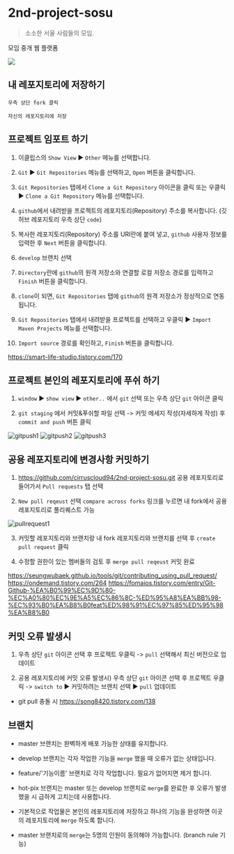 # 2nd-project-sosu
> 소소한 서울 사람들의 모임.

모임 중개 웹 플랫폼

![](../total-branch.png)

## 내 레포지토리에 저장하기

```
우측 상단 fork 클릭
```

```
자신의 레포지토리에 저장
```

## 프로젝트 임포트 하기

1. 이클립스의 ``Show View`` ▶ ``Other`` 메뉴를 선택합니다.

2. ``Git`` ▶ ``Git Repositories`` 메뉴를 선택하고, ``Open`` 버튼을 클릭합니다.

3. ``Git Repositories`` 탭에서 ``Clone a Git Repository`` 아이콘을 클릭 또는 우클릭 ▶ ``Clone a Git Repository`` 메뉴를 선택합니다.

4. ``github``에서 내려받을 프로젝트의 레포지토리(Repository) 주소를 복사합니다. (깃허브 레포지토리 우측 상단 ``code``)

5. 복사한 레포지토리(Repository) 주소를 URI란에 붙여 넣고, ``github`` 사용자 정보를 입력한 후 ``Next`` 버튼을 클릭합니다.

6. ``develop`` 브랜치 선택

7. ``Directory``란에 ``github``의 원격 저장소와 연결할 로컬 저장소 경로를 입력하고 ``Finish`` 버튼을 클릭합니다.

8. ``clone``이 되면, ``Git Repositories`` 탭에 ``github``의 원격 저장소가 정상적으로 연동됩니다.

9. ``Git Repositories`` 탭에서 내려받을 프로젝트를 선택하고 우클릭 ▶ ``Import Maven Projects`` 메뉴를 선택합니다.

10. ``Import source`` 경로를 확인하고, ``Finish`` 버튼을 클릭합니다.


https://smart-life-studio.tistory.com/170

## 프로젝트 본인의 레포지토리에 푸쉬 하기

1. ``window`` ▶ ``show view`` ▶ ``other..`` 에서 ``git`` 선택 또는 우측 상단 ``git`` 아이콘 클릭

2. ``git staging`` 에서 커밋&푸쉬할 파일 선택 -> 커밋 메세지 작성(자세하게 작성) 후 ``commit and push`` 버튼 클릭

![gitpush1](https://user-images.githubusercontent.com/88194803/212643653-0321d174-79c1-4da5-9f0f-650379c51fec.JPG)
![gitpush2](https://user-images.githubusercontent.com/88194803/212643664-1233e52d-454a-40d3-879e-e0a99dc38af4.JPG)
![gitpush3](https://user-images.githubusercontent.com/88194803/212643668-baf9c575-3e99-432d-b557-55e6ac397604.JPG)


## 공용 레포지토리에 변경사항 커밋하기

1. https://github.com/cirruscloud94/2nd-project-sosu.git 공용 레포지토리로 들어가서 ``Pull requests`` 탭 선택 

2. ``New pull reqeust`` 선택 ``compare across forks`` 링크를 누르면 내 fork에서 공용 레포지토리로 풀리퀘스트 가능

![pullrequest1](https://user-images.githubusercontent.com/88194803/212643670-6a53f6a5-093e-4917-beb4-63ec9f078207.JPG)

3. 커밋할 레포지토리와 브랜치랑 내 fork 레포지토리와 브랜치를 선택 후 ``create pull request`` 클릭

4. 수정할 권한이 있는 멤버들의 검토 후 ``merge pull reqeust`` 커밋 완료

https://seungwubaek.github.io/tools/git/contributing_using_pull_request/
https://ondemand.tistory.com/264
https://fomaios.tistory.com/entry/Git-Github-%EA%B0%99%EC%9D%80-%EC%A0%80%EC%9E%A5%EC%86%8C-%ED%95%A8%EA%BB%98-%EC%93%B0%EA%B8%B0feat%ED%98%91%EC%97%85%ED%95%98%EA%B8%B0

## 커밋 오류 발생시

1. 우측 상단 ``git`` 아이콘 선택 후 프로젝트 우클릭 -> ``pull`` 선택해서 최신 버전으로 업데이트

2. 공용 레포지토리에 커밋 오류 발생시) 우측 상단 ``git`` 아이콘 선택 후 프로젝트 우클릭 -> ``switch to`` ▶ 커밋하려는 브랜치 선택 ▶ ``pull`` 업데이트

* git pull 충돌 시
https://song8420.tistory.com/138

## 브랜치

* master 브랜치는 완벽하게 배포 가능한 상태를 유지합니다.

* develop 브랜치는 각자 작업한 기능을 ``merge`` 했을 때 오류가 없는 상태입니다.

* feature/'기능이름' 브랜치로 각각 작업합니다. 필요가 없어지면 제거 합니다.

* hot-pix 브랜치는 master 또는 develop 브랜치로 ``merge``를 완료한 후 오류가 발생했을 시 급하게 고치는데 사용합니다.

* 기본적으로 작업물은 본인의 레포지토리에 저장하고 하나의 기능을 완성하면 이곳의 레포지토리에 ``merge`` 하도록 합니다.

* master 브랜치로의 ``merge``는 5명의 인원이 동의해야 가능합니다. (branch rule 기능)
## 



## 



<!-- Markdown link & img dfn's -->
[travis-image]: https://img.shields.io/travis/dbader/node-datadog-metrics/master.svg?style=flat-square
[travis-url]: https://travis-ci.org/dbader/node-datadog-metrics
